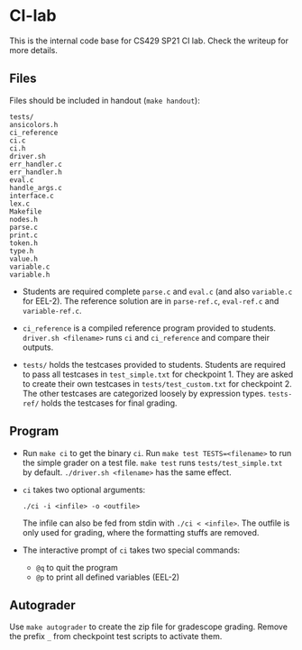 # CI-lab

This is the internal code base for CS429 SP21 CI lab. Check the writeup for more details.

 ## Files
 Files should be included in handout (`make handout`):
 ```
 tests/
 ansicolors.h
 ci_reference
 ci.c
 ci.h
 driver.sh
 err_handler.c
 err_handler.h
 eval.c
 handle_args.c
 interface.c
 lex.c
 Makefile
 nodes.h
 parse.c
 print.c
 token.h
 type.h
 value.h
 variable.c
 variable.h
 ```
 * Students are required complete `parse.c` and `eval.c` (and also `variable.c` for EEL-2). The reference solution are in `parse-ref.c`, `eval-ref.c` and `variable-ref.c`.

 * `ci_reference` is a compiled reference program provided to students. `driver.sh <filename>` runs `ci` and `ci_reference` and compare their outputs.

 * `tests/` holds the testcases provided to students. Students are required to pass all testcases in `test_simple.txt` for checkpoint 1. They are asked to create their own testcases in `tests/test_custom.txt` for checkpoint 2. The other testcases are categorized loosely by expression types. `tests-ref/` holds the testcases for final grading.

## Program
* Run `make ci` to get the binary `ci`. Run `make test TESTS=<filename>` to run the simple grader on a test file. `make test` runs `tests/test_simple.txt` by default. `./driver.sh <filename>` has the same effect.

* `ci` takes two optional arguments: 
    ```
    ./ci -i <infile> -o <outfile>
    ```
    The infile can also be fed from stdin with `./ci < <infile>`. The outfile is only used for grading, where the formatting stuffs are removed.

* The interactive prompt of `ci` takes two special commands:
    * `@q` to quit the program
    * `@p` to print all defined variables (EEL-2)

## Autograder
Use `make autograder` to create the zip file for gradescope grading. Remove the prefix `_` from checkpoint test scripts to activate them.

